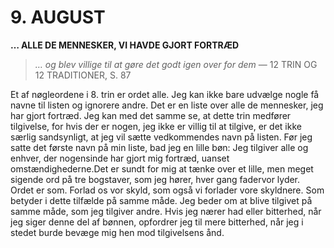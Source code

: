 # 9. AUGUST

**… ALLE DE MENNESKER, VI HAVDE GJORT FORTRÆD**

> *… og blev villige til at gøre det godt igen over for dem*
> — 12 TRIN OG 12 TRADITIONER, S. 87

Et af nøgleordene i 8. trin er ordet alle. Jeg kan ikke bare udvælge nogle få navne til listen og ignorere andre. Det er en liste over alle de mennesker, jeg har gjort fortræd. Jeg kan med det samme se, at dette trin medfører tilgivelse, for hvis der er nogen, jeg ikke er villig til at tilgive, er det ikke særlig sandsynligt, at jeg vil sætte vedkommendes navn på listen. Før jeg satte det første navn på min liste, bad jeg en lille bøn: Jeg tilgiver alle og enhver, der nogensinde har gjort mig fortræd, uanset omstændighederne.Det er sundt for mig at tænke over et lille, men meget sigende ord på tre bogstaver, som jeg hører, hver gang fadervor lyder. Ordet er som. Forlad os vor skyld, som også vi forlader vore skyldnere. Som betyder i dette tilfælde på samme måde. Jeg beder om at blive tilgivet på samme måde, som jeg tilgiver andre. Hvis jeg nærer had eller bitterhed, når jeg siger denne del af bønnen, opfordrer jeg til mere bitterhed, når jeg i stedet burde bevæge mig hen mod tilgivelsens ånd.
